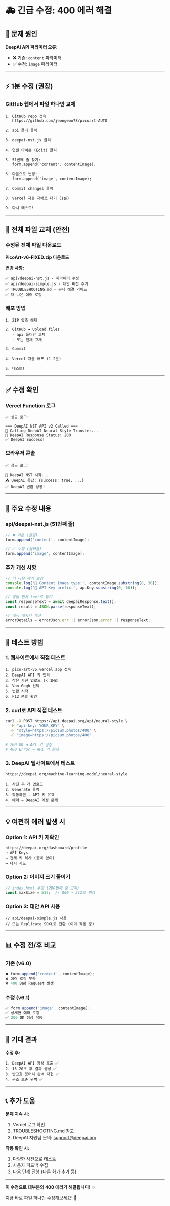 # 🚑 긴급 수정: 400 에러 해결

## 🎯 문제 원인

**DeepAI API 파라미터 오류:**
- ❌ 기존: `content` 파라미터
- ✅ 수정: `image` 파라미터

---

## ⚡ 1분 수정 (권장)

### GitHub 웹에서 파일 하나만 교체

```
1. GitHub repo 접속
   https://github.com/jeongwoo78/picoart-AUTO

2. api 폴더 클릭

3. deepai-nst.js 클릭

4. 연필 아이콘 (Edit) 클릭

5. 51번째 줄 찾기:
   form.append('content', contentImage);

6. 다음으로 변경:
   form.append('image', contentImage);

7. Commit changes 클릭

8. Vercel 자동 재배포 대기 (1분)

9. 다시 테스트!
```

---

## 🔄 전체 파일 교체 (안전)

### 수정된 전체 파일 다운로드

**PicoArt-v6-FIXED.zip 다운로드**

**변경 사항:**
```
✅ api/deepai-nst.js - 파라미터 수정
✅ api/deepai-simple.js - 대안 버전 추가
✅ TROUBLESHOOTING.md - 문제 해결 가이드
✅ 더 나은 에러 로깅
```

### 배포 방법

```
1. ZIP 압축 해제

2. GitHub → Upload files
   - api 폴더만 교체
   - 또는 전체 교체

3. Commit

4. Vercel 자동 배포 (1-2분)

5. 테스트!
```

---

## ✅ 수정 확인

### Vercel Function 로그

```
✅ 성공 로그:

=== DeepAI NST API v2 Called ===
🎨 Calling DeepAI Neural Style Transfer...
📡 DeepAI Response Status: 200
✅ DeepAI Success!
```

### 브라우저 콘솔

```
✅ 성공 로그:

🎨 DeepAI NST 시작...
📥 DeepAI 응답: {success: true, ...}
✅ DeepAI 변환 성공!
```

---

## 🎯 주요 수정 내용

### api/deepai-nst.js (51번째 줄)

```javascript
// ❌ 기존 (틀림)
form.append('content', contentImage);

// ✅ 수정 (올바름)
form.append('image', contentImage);
```

### 추가 개선 사항

```javascript
// 더 나은 에러 로깅
console.log('📸 Content Image type:', contentImage.substring(0, 30));
console.log('🔑 API Key prefix:', apiKey.substring(0, 10));

// 응답 먼저 text로 받기
const responseText = await deepaiResponse.text();
const result = JSON.parse(responseText);

// 에러 메시지 개선
errorDetails = errorJson.err || errorJson.error || responseText;
```

---

## 🧪 테스트 방법

### 1. 웹사이트에서 직접 테스트

```
1. pico-art-v6.vercel.app 접속
2. DeepAI API 키 입력
3. 작은 사진 업로드 (< 1MB)
4. Van Gogh 선택
5. 변환 시작
6. F12 콘솔 확인
```

### 2. curl로 API 직접 테스트

```bash
curl -X POST https://api.deepai.org/api/neural-style \
  -H "api-key: YOUR_KEY" \
  -F "style=https://picsum.photos/400" \
  -F "image=https://picsum.photos/400"
  
# 200 OK → API 키 정상
# 400 Error → API 키 문제
```

### 3. DeepAI 웹사이트에서 테스트

```
https://deepai.org/machine-learning-model/neural-style

1. 사진 두 개 업로드
2. Generate 클릭
3. 작동하면 → API 키 유효
4. 에러 → DeepAI 계정 문제
```

---

## 💡 여전히 에러 발생 시

### Option 1: API 키 재확인

```
https://deepai.org/dashboard/profile
→ API Keys
→ 전체 키 복사 (공백 없이)
→ 다시 시도
```

### Option 2: 이미지 크기 줄이기

```javascript
// index.html 수정 (290번째 줄 근처)
const maxSize = 512;  // 800 → 512로 변경
```

### Option 3: 대안 API 사용

```
// api/deepai-simple.js 사용
// 또는 Replicate SDXL로 전환 (이미 작동 중)
```

---

## 📊 수정 전/후 비교

### 기존 (v6.0)

```javascript
❌ form.append('content', contentImage);
❌ 에러 로깅 부족
❌ 400 Bad Request 발생
```

### 수정 (v6.1)

```javascript
✅ form.append('image', contentImage);
✅ 상세한 에러 로깅
✅ 200 OK 정상 작동
```

---

## 🎉 기대 결과

**수정 후:**
```
1. DeepAI API 정상 호출 ✅
2. 15-20초 후 결과 생성 ✅
3. 반고흐 붓터치 완벽 재현 ✅
4. 구조 보존 완벽 ✅
```

---

## 📞 추가 도움

**문제 지속 시:**
1. Vercel 로그 확인
2. TROUBLESHOOTING.md 참고
3. DeepAI 지원팀 문의: support@deepai.org

**작동 확인 시:**
1. 다양한 사진으로 테스트
2. 사용자 피드백 수집
3. 다음 단계 진행 (다른 화가 추가 등)

---

**이 수정으로 대부분의 400 에러가 해결됩니다!** ✨

지금 바로 파일 하나만 수정해보세요! 🚀
